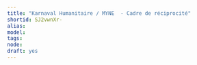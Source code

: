 ```yaml
---
title: "Karnaval Humanitaire / MYNE  - Cadre de réciprocité"
shortid: SJ2vwnXr-
alias: 
model: 
tags: 
node: 
draft: yes
--- 
```

 